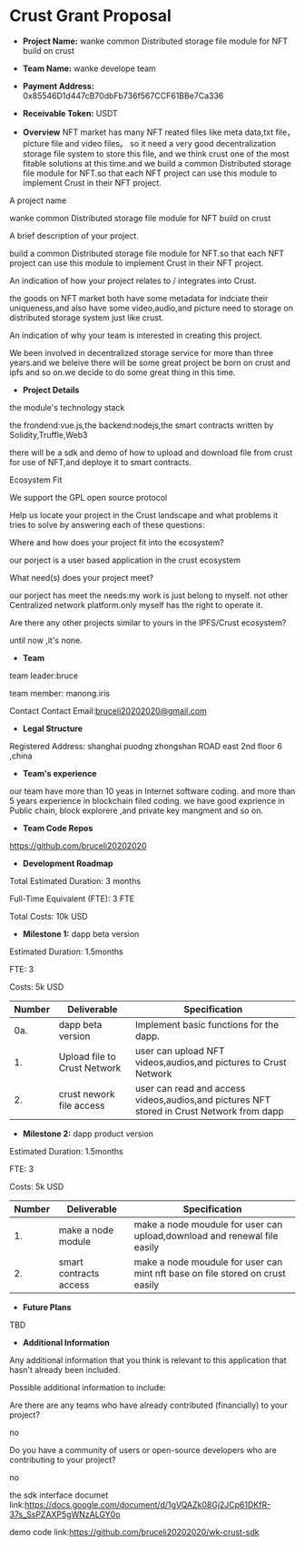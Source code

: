# Crust Grant Proposal

* **Project Name:** wanke  common Distributed storage file module for NFT build on crust

* **Team Name:**  wanke develope team 

* **Payment Address:** 0x85546D1d447cB70dbFb736f567CCF61BBe7Ca336

* **Receivable Token:** USDT

* **Overview**
NFT market has many NFT reated files like meta data,txt file，picture file and video files。 
so it need a very good decentralization storage file system to store this file, and we think crust one of the most fitable solutions at this time.and we build a common   Distributed storage file module for NFT.so that each NFT project can use this module to implement Crust in their NFT project.


A project name

wanke  common Distributed storage file module for NFT build on crust

A brief description of your project. 

build a common  Distributed storage file module for NFT.so that each NFT project can use this module to implement Crust in their NFT project.

An indication of how your project relates to / integrates into Crust.            

the goods on NFT market  both have some metadata for indciate their uniqueness,and also have some video,audio,and picture need to storage on distributed storage system just like crust.

An indication of why your team is interested in creating this project.           

We been involved in decentralized storage service for more than three years.and we beleive there will be some great project be born on crust and ipfs and so on.we decide to do some great thing in this time.


* **Project Details**

the module's technology stack

the frondend:vue.js,the backend:nodejs,the smart contracts written by Solidity,Truffle,Web3

there will be a sdk and demo of how to upload and download file from crust for use of NFT,and deploye it to smart contracts.

Ecosystem Fit

We support the GPL open source protocol

Help us locate your project in the Crust landscape and what problems it tries to solve by answering each of these questions:

Where and how does your project fit into the ecosystem? 

our porject is a user based application in the crust ecosystem

What need(s) does your project meet?

our porject has meet the needs:my work is just belong to myself. not  other Centralized network platform.only myself has the right to operate it.

Are there any other projects similar to yours in the IPFS/Crust ecosystem?

until now ,it's none.


* **Team**

team leader:bruce

team member: manong.iris

Contact Contact Email:bruceli20202020@gmail.com


* **Legal Structure**

Registered Address: shanghai puodng zhongshan ROAD east 2nd floor 6 ,china


* **Team's experience**

our team have more than 10 yeas in Internet software coding. and more than 5 years experience in blockchain filed coding. we have good exprience in Public chain, block explorere ,and private key mangment and so on.



* **Team Code Repos**

https://github.com/bruceli20202020


* **Development Roadmap**

Total Estimated Duration: 3 months 

Full-Time Equivalent (FTE): 3 FTE 

Total Costs: 10k USD

* **Milestone 1:**  dapp beta version

Estimated Duration: 1.5months

FTE: 3

Costs: 5k USD

| Number | Deliverable                   | Specification                                                |
| ------ | ------------------------------| ------------------------------------------------------------ |
| 0a.    | dapp beta version             | Implement basic functions for the dapp. |
| 1.     | Upload file to Crust Network	 | user can upload NFT videos,audios,and pictures to Crust Network |
| 2.     | crust nework file access      | user can read and access videos,audios,and pictures NFT stored in Crust Network from dapp |

* **Milestone 2:** dapp product version

Estimated Duration: 1.5months

FTE: 3

Costs: 5k USD

| Number | Deliverable                  | Specification                                                |
| ------ | -----------------------------| ------------------------------------------------------------ |
| 1.     | make a node module 	        | make a node moudule for user can upload,download and renewal file easily |
| 2.     | smart contracts access      | make a node moudule for user can mint nft base on file stored on crust easily |

* **Future Plans**

TBD


* **Additional Information**

Any additional information that you think is relevant to this application that hasn't already been included.

Possible additional information to include:

Are there are any teams who have already contributed (financially) to your project? 

no

Do you have a community of users or open-source developers who are contributing to your project?

no

the sdk interface documet link:https://docs.google.com/document/d/1gVQAZk08Gj2JCp61DKfR-37s_SsPZAXP5gWNzALGY0o

demo code link:https://github.com/bruceli20202020/wk-crust-sdk
